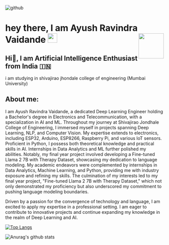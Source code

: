  ![github](https://img.shields.io/badge/GitHub-000000?style=for-the-badge&logo=GitHub&logoColor=white&align="right")
<h1>
  hey there, I am Ayush Ravindra Vaidande
  
  <img src="https://media.giphy.com/media/hvRJCLFzcasrR4ia7z/giphy.gif" width="30px"/>
  
  <img src="https://media.giphy.com/media/XO8RMtRaK73isIt0i2/giphy.gif" width="80" align="right"/>
</h1> 

## Hi👋, I am Artificial Intelligence Enthusiast from India 🇮🇳   
 i am studying in shivajirao jhondale college of engineering (Mumbai University)
 
## About me:


I am Ayush Ravindra Vaidande, a dedicated Deep Learning Engineer holding a Bachelor's degree in Electronics and Telecommunication, with a specialization in AI and ML. Throughout my journey at Shivajirao Jondhale College of Engineering, I immersed myself in projects spanning Deep Learning, NLP, and Computer Vision. My expertise extends to electronics, including ESP32, Arduino, ESP8266, Raspberry Pi, and various IoT sensors. Proficient in Python, I possess both theoretical knowledge and practical skills in AI. Internships in Data Analytics and ML further polished my abilities. Notably, my final year project involved developing a Fine-tuned Llama 2 7B with Therapy Dataset, showcasing my dedication to language modeling. My academic endeavors were complemented by internships in Data Analytics, Machine Learning, and Python, providing me with industry exposure and refining my skills. The culmination of my interests led to my final year project, "Fine-tuned Llama 2 7B with Therapy Dataset," which not only demonstrated my proficiency but also underscored my commitment to pushing language modeling boundaries.

Driven by a passion for the convergence of technology and language, I am excited to apply my expertise in a professional setting. I am eager to contribute to innovative projects and continue expanding my knowledge in the realm of Deep Learning and AI.




[![Top Langs](https://github-readme-stats.vercel.app/api/top-langs/?username=THEIOTGUY&langs_count=8)](https://github.com/anuraghazra/github-readme-stats)


![Anurag's github stats](https://github-readme-stats.vercel.app/api?username=THEIOTGUY)
